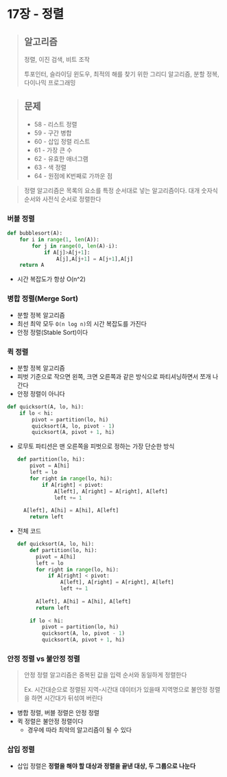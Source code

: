 # 17장 - 정렬

> ## 알고리즘
>
> 정렬, 이진 검색, 비트 조작
>
> 투포인터, 슬라이딩 윈도우, 최적의 해를 찾기 위한 그리디 알고리즘, 분할 정복, 다이나믹 프로그래밍

> ## 문제
>
> - 58 - 리스트 정렬
> - 59 - 구간 병합
> - 60 - 삽입 정렬 리스트
> - 61 - 가장 큰 수
> - 62 - 유효한 애너그램
> - 63 - 색 정렬
> - 64 - 원점에 K번째로 가까운 점

> 정렬 알고리즘은 목록의 요소를 특정 순서대로 넣는 알고리즘이다. 대개 숫자식 순서와 사전식 순서로 정렬한다

### 버블 정렬

```python
def bubblesort(A):
    for i in range(1, len(A)):
        for j in range(0, len(A)-i):
            if A[j]>A[j+1]:
                A[j],A[j+1] = A[j+1],A[j]
    return A
```

- 시간 복잡도가 항상 O(n^2)

### 병합 정렬(Merge Sort)

- 분할 정복 알고리즘
- 최선 최악 모두 `O(n log n)`의 시간 복잡도를 가진다
- 안정 정렬(Stable Sort)이다

### 퀵 정렬

- 분할 정복 알고리즘
- 피벗 기준으로 작으면 왼쪽, 크면 오른쪽과 같은 방식으로 파티셔닝하면서 쪼개 나간다
- 안정 정렬이 아니다

```python
def quicksort(A, lo, hi):
    if lo < hi:
        pivot = partition(lo, hi)
        quicksort(A, lo, pivot - 1)
        quicksort(A, pivot + 1, hi)
```

- 로무토 파티션은 맨 오른쪽을 피벗으로 정하는 가장 단순한 방식

  ```python
  def partition(lo, hi):
      pivot = A[hi]
      left = lo
      for right in range(lo, hi):
          if A[right] < pivot:
              A[left], A[right] = A[right], A[left]
              left += 1
     
  	A[left], A[hi] = A[hi], A[left]
      return left
  ```

- 전체 코드

  ```python
  def quicksort(A, lo, hi):
      def partition(lo, hi):
      	pivot = A[hi]
      	left = lo
      	for right in range(lo, hi):
          	if A[right] < pivot:
              	A[left], A[right] = A[right], A[left]
              	left += 1
     
  		A[left], A[hi] = A[hi], A[left]
      	return left
      
      if lo < hi:
          pivot = partition(lo, hi)
          quicksort(A, lo, pivot - 1)
          quicksort(A, pivot + 1, hi)
  ```

### 안정 정렬 vs 불안정 정렬

> 안정 정렬 알고리즘은 중복된 값을 입력 순서와 동일하게 정렬한다
>
> Ex. 시간대순으로 정렬된 지역-시간대 데이터가 있을때 지역명으로 불안정 정렬을 하면 시간대가 뒤섞여 버린다

- 병합 정렬, 버블 정렬은 안정 정렬
- 퀵 정렬은 불안정 정렬이다
  - 경우에 따라 최악의 알고리즘이 될 수 있다

### 삽입 정렬

- 삽입 정렬은 **정렬을 해야 할 대상과 정렬을 끝낸 대상, 두 그룹으로 나눈다**